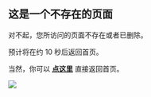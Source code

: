 
## 这是一个不存在的页面

对不起，您所访问的页面不存在或者已删除。

预计将在约 <span id="timeout">10</span> 秒后返回首页。

当然，你可以 **[点这里](https://hanwall.github.io/WORKFLOWS4COMPANY/)** 直接返回首页。

![](./resources/pic/logo/404_2.jpeg)

<script>
let countTime = 10;
let url ;
function count() {
  document.getElementById('timeout').textContent = countTime;
  countTime -= 1;
  if(countTime === 0){
    if (location.href.match("WORKFLOWS4COMPANY") == null){
        url = location.protocol+"//"+location.host;
    }else{
        url = location.protocol+"//"+location.host+'/WORKFLOWS4COMPANY/';
    }
        location.href = url;
}
  setTimeout(() => {
    if (countTime >=0){
        count();
    }else{
        alert("跳转失败，请点击【点这里】重新访问")
        countTime=0;
    }
  }, 1000);
}
count();
</script>